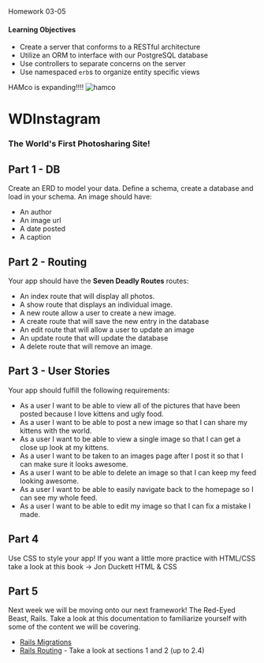Homework 03-05

#### Learning Objectives
- Create a server that conforms to a RESTful architecture
- Utilize an ORM to interface with our PostgreSQL database
- Use controllers to separate concerns on the server
- Use namespaced `erb`s to organize entity specific views

HAMco is expanding!!!!
![hamco](http://www.marcellusonmainstreet.org/uploads/businesses/logos/1c6cd25a-ebbb-4213-9c30-135e16cbc7a6.jpg)

# WDInstagram
### The World's First Photosharing Site!

## Part 1 - DB

Create an ERD to model your data. Define a schema, create a database and load in your schema. An image should have:

- An author
- An image url
- A date posted
- A caption

## Part 2 - Routing

Your app should have the __Seven Deadly Routes__ routes:

- An index route that will display all photos.
- A show route that displays an individual image.
- A new route allow a user to create a new image.
- A create route that will save the new entry in the database
- An edit route that will allow a user to update an image
- An update route that will update the database
- A delete route that will remove an image.

## Part 3 - User Stories

Your app should fulfill the following requirements:

- As a user I want to be able to view all of the pictures that have been posted because I love kittens and ugly food.
- As a user I want to be able to post a new image so that I can share my kittens with the world.
- As a user I want to be able to view a single image so that I can get a close up look at my kittens.
- As a user I want to be taken to an images page after I post it so that I can make sure it looks awesome.
- As a user I want to be able to delete an image so that I can keep my feed looking awesome.
- As a user I want to be able to easily navigate back to the homepage so I can see my whole feed.
- As a user I want to be able to edit my image so that I can fix a mistake I made.

## Part 4

Use CSS to style your app! If you want a little more practice with HTML/CSS take a look at this book -> Jon Duckett HTML & CSS

## Part 5

Next week we will be moving onto our next framework! The Red-Eyed Beast, Rails. Take a look at this documentation to familiarize yourself with some of the content we will be covering.
- [Rails Migrations](http://guides.rubyonrails.org/migrations.html)
- [Rails Routing](http://guides.rubyonrails.org/routing.html) - Take a look at sections 1 and 2 (up to 2.4)

